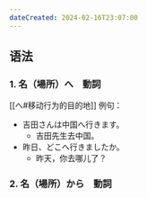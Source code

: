 ```yaml
---
dateCreated: 2024-02-16T23:07:00
---
```

## 语法
### 1. 名（場所）へ　動詞
[[へ#移动行为的目的地]]
例句：
- 吉田さんは中国へ行きます。
	- 吉田先生去中国。
- 昨日、どこへ行きましたか。
	- 昨天，你去哪儿了？
### 2. 名（場所）から　動詞
